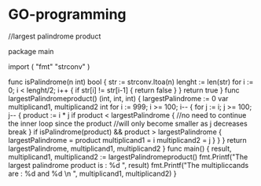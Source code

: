 # GO-programming
//largest palindrome product

package main

import (
	"fmt"
	"strconv"
)

func isPalindrome(n int) bool {
	str := strconv.Itoa(n)
	lenght := len(str)
	for i := 0; i < lenght/2; i++ {
		if str[i] != str[i-1] {
			return false
		}
	}
	return true
}
func largestPalindromeproduct() (int, int, int) {
	largestPalindrome := 0
	var multiplicand1, multiplicand2 int
	for i := 999; i >= 100; i-- {
		for j := i; j >= 100; j-- {
			product := i * j
			if product < largestPalindrome {
				//no need to continue the inner loop since the product
				//will only become smaller as j decreases
				break
			}
			if isPalindrome(product) && product > largestPalindrome {
				largestPalindrome = product
				multiplicand1 = i
				multiplicand2 = j
			}
		}
	}
	return largestPalindrome, multiplicand1, multiplicand2
}
func main() {
	result, multiplicand1, multiplicand2 := largestPalindromeproduct()
	fmt.Printf("The largest palindrome product is : %d ", result)
	fmt.Printf("The multipliccands are : %d and %d \n ", multiplicand1, multiplicand2)
}
